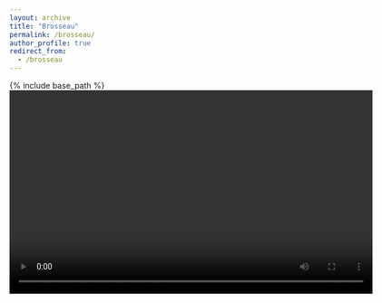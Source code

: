 ```yaml
---
layout: archive
title: "Brosseau"
permalink: /brosseau/
author_profile: true
redirect_from:
  - /brosseau
---
```


{% include base_path %}
<video width="640" height="360" controls>
  <source src="files/Between_Freeze_and_Thaw.mp4" type="video/mp4">
  Your browser does not support the video tag.
</video>